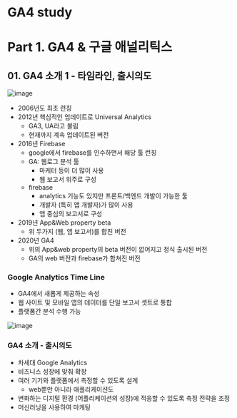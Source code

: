 # GA4 study

# Part 1. GA4 & 구글 애널리틱스


## 01. GA4 소개 1 - 타임라인, 출시의도

![image](https://user-images.githubusercontent.com/23415251/165624546-88de0897-cb61-464a-9877-e4b118e1740b.png)

- 2006년도 최초 런칭
- 2012년 핵심적인 업데이트로 Universal Analytics
  - GA3, UA라고 불림
  - 현재까지 계속 업데이트된 버전
- 2016년 Firebase
  - google에서 firebase를 인수하면서 해당 툴 런칭
  - GA: 웹로그 분석 툴
    - 마케터 등이 더 많이 사용
    - 웹 보고서 위주로 구성
  - firebase
    - analytics 기능도 있지만 프론트/백엔드 개발이 가능한 툴
    - 개발자 (특히 앱 개발자)가 많이 사용
    - 앱 중심의 보고서로 구성
- 2019년 App&Web property beta
  - 위 두가지 (웹, 앱 보고서)를 합친 버전
- 2020년 GA4
  - 위의 App&web property의 beta 버전이 없어지고 정식 출시된 버전
  - GA의 web 버전과 firebase가 합쳐진 버전

### Google Analytics Time Line
- GA4에서 새롭게 제공하는 속성
- 웹 사이트 및 모바일 앱의 데이터를 단일 보고서 셋트로 통합
- 플랫폼간 분석 수행 가능

![image](https://user-images.githubusercontent.com/23415251/165625324-fe792bb1-8837-414e-9be9-683dd93b0ae8.png)

### GA4 소개 - 출시의도
- 차세대 Google Analytics
- 비즈니스 성장에 맞춰 확장
- 여러 기기와 플랫폼에서 측정할 수 있도록 설계
  - web뿐만 아니라 애플리케이션도
- 변화하는 디지털 환경 (어플리케이션의 성장)에 적응할 수 있도록 측정 전략을 조정
- 머신러닝을 사용하여 마케팅 
